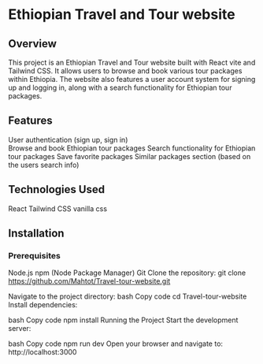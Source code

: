 # Ethiopian Travel and Tour website

## Overview
This project is an Ethiopian Travel and Tour website built with React vite and Tailwind CSS. It allows users to browse and book various tour packages within Ethiopia. The website also features a user account system for signing up and logging in, along with a search functionality for Ethiopian tour packages.

## Features
User authentication (sign up, sign in)<br>
Browse and book Ethiopian tour packages
Search functionality for Ethiopian tour packages
Save favorite packages
Similar packages section (based on the users search info)

## Technologies Used
React
Tailwind CSS
vanilla css

## Installation
### Prerequisites
Node.js
npm (Node Package Manager)
Git
Clone the repository:
git clone https://github.com/Mahtot/Travel-tour-website.git

Navigate to the project directory:
bash
Copy code
cd Travel-tour-website
Install dependencies:

bash
Copy code
npm install
Running the Project
Start the development server:

bash
Copy code
npm run dev
Open your browser and navigate to:
http://localhost:3000










